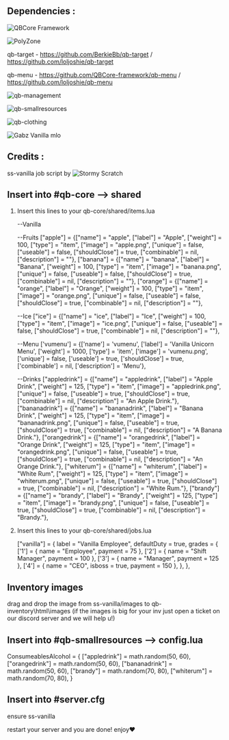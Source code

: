 ## Dependencies :

![QBCore Framework](https://github.com/QBCore-framework/qb-core)

![PolyZone](https://github.com/mkafrin/PolyZone)

qb-target - https://github.com/BerkieBb/qb-target / https://github.com/loljoshie/qb-target

qb-menu - https://github.com/QBCore-framework/qb-menu / https://github.com/loljoshie/qb-menu

![qb-management](https://github.com/QBCore-framework/qb-management)

![qb-smallresources](https://github.com/QBCore-framework/qb-smallresources)

![qb-clothing](https://github.com/QBCore-framework/qb-clothing)

![Gabz Vanilla mlo](https://fivem.gabzv.com/package/4724693)


## Credits : 

ss-vanilla job script by ![Stormy Scratch](https://discord.gg/BZnUFcUKRT)

## Insert into #qb-core --> shared
1. Insert this lines to your qb-core/shared/items.lua

	--Vanilla 

	--Fruits
	["apple"] 	 				 	 = {["name"] = "apple",       	  				["label"] = "Apple",	 		["weight"] = 100, 		["type"] = "item", 		["image"] = "apple.png", 				["unique"] = false, 	["useable"] = false, 	["shouldClose"] = true,   ["combinable"] = nil,   ["description"] = ""},
	["banana"] 	 				 	 = {["name"] = "banana",       	  				["label"] = "Banana",	 		["weight"] = 100, 		["type"] = "item", 		["image"] = "banana.png", 				["unique"] = false, 	["useable"] = false, 	["shouldClose"] = true,   ["combinable"] = nil,   ["description"] = ""},
	["orange"] 	 				 	 = {["name"] = "orange",       	  				["label"] = "Orange",	 		["weight"] = 100, 		["type"] = "item", 		["image"] = "orange.png", 				["unique"] = false, 	["useable"] = false, 	["shouldClose"] = true,   ["combinable"] = nil,   ["description"] = ""},

	--Ice
	["ice"] 	 				     = {["name"] = "ice",       	  				["label"] = "Ice", 				["weight"] = 100, 		["type"] = "item", 		["image"] = "ice.png", 					["unique"] = false, 	["useable"] = false, 	["shouldClose"] = true,   ["combinable"] = nil,   ["description"] = ""},

	--Menu
	['vumenu'] 	         	 		 = {['name'] = 'vumenu', 						['label'] = 'Vanilla Unicorn Menu', 		['weight'] = 1000, 		['type'] = 'item', 		['image'] = 'vumenu.png', 				['unique'] = false, 		['useable'] = true, 	['shouldClose'] = true,	   ['combinable'] = nil,   ['description'] = 'Menu'},

	--Drinks
	["appledrink"] 			         = {["name"] = "appledrink", 					["label"] = "Apple Drink", 				["weight"] = 125, 		["type"] = "item", 		["image"] = "appledrink.png", 				["unique"] = false, 	["useable"] = true, 	["shouldClose"] = true,    ["combinable"] = nil,   ["description"] = "An Apple Drink."},
	["bananadrink"] 			     = {["name"] = "bananadrink", 					["label"] = "Banana Drink", 			["weight"] = 125, 		["type"] = "item", 		["image"] = "bananadrink.png", 				["unique"] = false, 	["useable"] = true, 	["shouldClose"] = true,    ["combinable"] = nil,   ["description"] = "A Banana Drink."},
	["orangedrink"] 			     = {["name"] = "orangedrink", 					["label"] = "Orange Drink", 			["weight"] = 125, 		["type"] = "item", 		["image"] = "orangedrink.png", 				["unique"] = false, 	["useable"] = true, 	["shouldClose"] = true,    ["combinable"] = nil,   ["description"] = "An Orange Drink."},
	["whiterum"] 			         = {["name"] = "whiterum", 						["label"] = "White Rum", 				["weight"] = 125, 		["type"] = "item", 		["image"] = "whiterum.png", 				["unique"] = false, 	["useable"] = true, 	["shouldClose"] = true,    ["combinable"] = nil,   ["description"] = "White Rum."},
	["brandy"] 					     = {["name"] = "brandy", 						["label"] = "Brandy", 					["weight"] = 125, 		["type"] = "item", 		["image"] = "brandy.png", 					["unique"] = false, 	["useable"] = true, 	["shouldClose"] = true,    ["combinable"] = nil,   ["description"] = "Brandy."},


2.  Insert this lines to your qb-core/shared/jobs.lua

	["vanilla"] = {
		label = "Vanilla Employee",
		defaultDuty = true,
		grades = {
			['1'] = {
                name = "Employee",
                payment = 75
            },
			['2'] = {
                name = "Shift Manager",
                payment = 100
            },
			['3'] = {
                name = "Manager",
                payment = 125
            },
			['4'] = {
                name = "CEO",
				isboss = true,
                payment = 150
            },
        },
	},

## Inventory images

drag and drop the image from ss-vanilla/images to qb-inventory\html\images (if the images is big for your inv just open a ticket on our discord server and we will help u!)

## Insert into #qb-smallresources --> config.lua
ConsumeablesAlcohol = {
    ["appledrink"] = math.random(50, 60),
    ["orangedrink"] = math.random(50, 60),
    ["bananadrink"] = math.random(50, 60),
    ["brandy"] = math.random(70, 80),
    ["whiterum"] = math.random(70, 80),
}

## Insert into #server.cfg
ensure ss-vanilla

restart your server and you are done! enjoy❤
